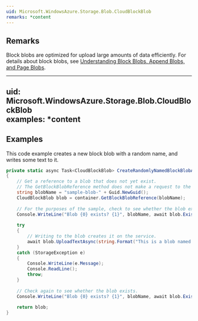 ```yaml
---  
uid: Microsoft.WindowsAzure.Storage.Blob.CloudBlockBlob  
remarks: *content  
---  
```

  
## Remarks  
 Block blobs are optimized for upload large amounts of data efficiently. For details about block blobs, see [Understanding Block Blobs, Append Blobs, and Page Blobs](../Topic/Understanding%20Block%20Blobs,%20Append%20Blobs,%20and%20Page%20Blobs.md).  
  
---  
uid: Microsoft.WindowsAzure.Storage.Blob.CloudBlockBlob  
examples: *content  
---  
  
## Examples  
 This code example creates a new block blob with a random name, and writes some text to it.  
  
```c#  
private static async Task<CloudBlockBlob> CreateRandomlyNamedBlockBlobAsync(CloudBlobContainer container)  
{  
    // Get a reference to a blob that does not yet exist.  
    // The GetBlockBlobReference method does not make a request to the service, but only creates the object in memory.  
    string blobName = "sample-blob-" + Guid.NewGuid();  
    CloudBlockBlob blob = container.GetBlockBlobReference(blobName);  
  
    // For the purposes of the sample, check to see whether the blob exists.  
    Console.WriteLine("Blob {0} exists? {1}", blobName, await blob.ExistsAsync());  
  
    try  
    {  
        // Writing to the blob creates it on the service.  
        await blob.UploadTextAsync(string.Format("This is a blob named {0}", blobName));  
    }  
    catch (StorageException e)  
    {  
        Console.WriteLine(e.Message);  
        Console.ReadLine();  
        throw;  
    }  
  
    // Check again to see whether the blob exists.  
    Console.WriteLine("Blob {0} exists? {1}", blobName, await blob.ExistsAsync());  
  
    return blob;  
}  
  
```